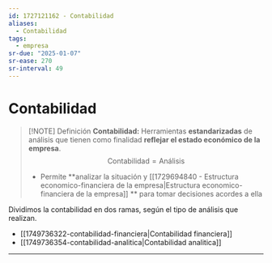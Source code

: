 ```yaml
---
id: 1727121162 - Contabilidad
aliases:
  - Contabilidad
tags:
  - empresa
sr-due: "2025-01-07"
sr-ease: 270
sr-interval: 49
---
```

# Contabilidad

> [!NOTE] Definición 
> **Contabilidad:** Herramientas **estandarizadas** de análisis que tienen como finalidad **reflejar el estado económico de la empresa**.
> $$ \text{Contabilidad} = \text{Análisis}$$
> + Permite **analizar la situación y [[1729694840 - Estructura economico-financiera de la empresa|Estructura economico-financiera de la empresa]] ** para tomar decisiones acordes a ella

Dividimos la contabilidad en dos ramas, según el tipo de análisis que realizan.

- [[1749736322-contabilidad-financiera|Contabilidad financiera]]
- [[1749736354-contabilidad-analitica|Contabilidad analitica]]

***
